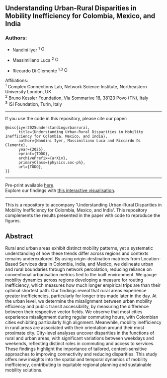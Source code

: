 ## Understanding Urban-Rural Disparities in Mobility Inefficiency for Colombia, Mexico, and India

### Authors:

* Nandini Iyer <sup>1</sup> [<img src="https://i.vimeocdn.com/portrait/4202369_60x60?sig=9bca2cf9bcca8e574a01728a2766c9402e9679900c285517717017ebcae9e227&v=1" alt="ORCID" height="16">](https://orcid.org/0000-0002-5683-3023)

* Massimiliano Luca <sup>2</sup> [<img src="https://i.vimeocdn.com/portrait/4202369_60x60?sig=9bca2cf9bcca8e574a01728a2766c9402e9679900c285517717017ebcae9e227&v=1" alt="ORCID" height="16">](https://orcid.org/0000-0001-6964-9877)

* Riccardo Di Clemente <sup>1,3</sup> [<img src="https://i.vimeocdn.com/portrait/4202369_60x60?sig=9bca2cf9bcca8e574a01728a2766c9402e9679900c285517717017ebcae9e227&v=1" alt="ORCID" height="16">](https://orcid.org/0000-0001-8005-6351)

Affiliations:<br>
<sup>1</sup> Complex Connections Lab, Network Science Institute, Northeastern University London, UK <br>
<sup>2</sup> Bruno Kessler Foundation, Via Sommarive 18, 38123 Povo (TN), Italy <br>
<sup>3</sup> ISI Foundation, Turin, Italy <br>
____
If you use the code in this repository, please cite our paper:
```
@misc{iyer2025understandingurbanrural,
      title={Understanding Urban-Rural Disparities in Mobility Inefficiency for Colombia, Mexico, and India}, 
      author={Nandini Iyer, Massimiliano Luca and Riccardo Di Clemente},
      year={2025},
      eprint={TODO},
      archivePrefix={arXiv},
      primaryClass={physics.soc-ph},
      url={TODO}, 
}}
```

____
Pre-print available [here](https://google.com). <br>
Explore our findings with [this interactive visualisation](https://www.riccardodiclemente.com/projects/rural_urban.html). <br>
____

This is a repository to accompany 'Understanding Urban-Rural Disparities in Mobility Inefficiency for Colombia, Mexico, and India'. This repository complements the results presented in the paper with code to reproduce the figures.

## Abstract

Rural and urban areas exhibit distinct mobility patterns, yet a systematic understanding of how these trends differ across regions and contexts remains underexplored. By using origin-destination matrices from Location-Based Services data in Colombia, India, and Mexico, we delineate urban and rural boundaries through network percolation, reducing reliance on conventional urbanisation metrics tied to the built environment. We gauge mobility dynamics across regions developing a measure for routing inefficiency, which measures how much longer empirical trips are than their optimal shortest path. Our findings reveal that rural areas experience greater inefficiencies, particularly for longer trips made later in the day. At the urban level, we determine the misalignment between urban mobility efficiency and public transit accessibility, by measuring the difference between their respective vector fields. We observe that most cities experience misalignment during regular commuting hours, with Colombian cities exhibiting particularly high alignment. Meanwhile, mobility inefficiency in rural areas are associated with their orientation around their most proximate city. City-level analyses uncover disparities in the functions of rural and urban areas, with significant variations between weekdays and weekends, reflecting distinct roles in commuting and access to services. These findings highlight the importance of tailored, context-sensitive approaches to improving connectivity and reducing disparities. This study offers new insights into the spatial and temporal dynamics of mobility inefficiency, contributing to equitable regional planning and sustainable mobility solutions.


